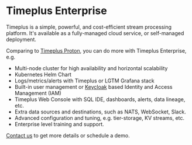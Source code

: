 # Timeplus Enterprise

Timeplus is a simple, powerful, and cost-efficient stream processing platform. It's available as a fully-managed cloud service, or self-managed deployment.

Comparing to [Timeplus Proton](proton), you can do more with Timeplus Enterprise, e.g.

- Multi-node cluster for high availability and horizontal scalability
- Kubernetes Helm Chart
- Logs/metrics/alerts with Timeplus or LGTM Grafana stack
- Built-in user management or [Keycloak](https://www.keycloak.org/) based Identity and Access Management (IAM)
- Timeplus Web Console with SQL IDE, dashboards, alerts, data lineage, etc.
- Extra data sources and destinations, such as NATS, WebSocket, Slack.
- Advanced configuration and tuning, e.g. tier-storage, KV streams, etc.
- Enterprise level training and support.

[Contact us](mailto:info@timeplus.com) to get more details or schedule a demo.
